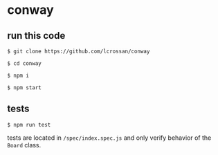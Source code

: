# conway

[logo]: http://g.recordit.co/2fLYWruJXS.gif


## run this code

`$ git clone https://github.com/lcrossan/conway`

`$ cd conway`

`$ npm i`

`$ npm start`

## tests

`$ npm run test`

tests are located in `/spec/index.spec.js` and only verify behavior of the `Board` class.
